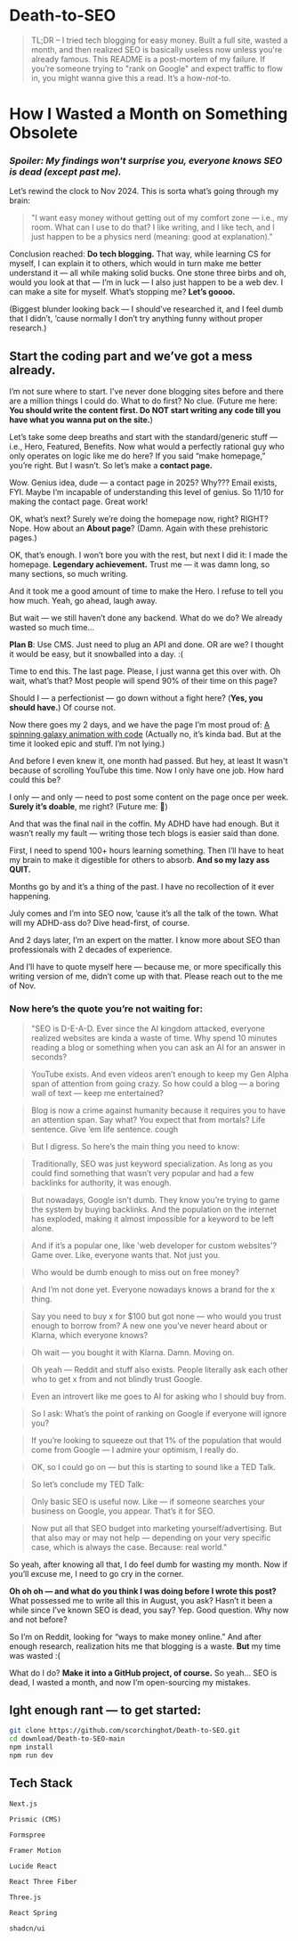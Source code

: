 # Death-to-SEO

> TL;DR – I tried tech blogging for easy money. Built a full site, wasted a month, and then realized SEO is basically useless now unless you're already famous. This README is a post-mortem of my failure. If you’re someone trying to "rank on Google" and expect traffic to flow in, you might wanna give this a read. It’s a how-*not*-to.
 
# How I Wasted a Month on Something Obsolete

### *Spoiler: My findings won't surprise you, everyone knows SEO is dead (except past me).*

Let’s rewind the clock to Nov 2024. This is sorta what’s going through my brain:
> "I want easy money without getting out of my comfort zone — i.e., my room. What can I use to do that? I like writing, and I like tech, and I just happen to be a physics nerd (meaning: good at explanation)."

Conclusion reached: **Do tech blogging.**
That way, while learning CS for myself, I can explain it to others, which would in turn make me better understand it — all while making solid bucks.
One stone three birbs and oh, would you look at that — I’m in luck — I also just happen to be a web dev. I can make a site for myself. What’s stopping me?
**Let’s goooo.**

(Biggest blunder looking back — I should’ve researched it, and I feel dumb that I didn’t, ’cause normally I don’t try anything funny without proper research.)
## Start the coding part and we’ve got a mess already.

I’m not sure where to start. I’ve never done blogging sites before and there are a million things I could do. What to do first? No clue.
(Future me here: **You should write the content first. Do NOT start writing any code till you have what you wanna put on the site.**)

Let’s take some deep breaths and start with the standard/generic stuff — i.e., Hero, Featured, Benefits.
Now what would a perfectly rational guy who only operates on logic like me do here?
If you said “make homepage,” you’re right.
But I wasn’t.
So let’s make a **contact page.**

Wow. Genius idea, dude — a contact page in 2025? Why???
Email exists, FYI. Maybe I’m incapable of understanding this level of genius.
So 11/10 for making the contact page. Great work!

OK, what’s next? Surely we’re doing the homepage now, right? RIGHT?
Nope. How about an **About page**?
(Damn. Again with these prehistoric pages.)

OK, that’s enough. I won’t bore you with the rest, but next I did it:
I made the homepage.
**Legendary achievement.**
Trust me — it was damn long, so many sections, so much writing.

And it took me a good amount of time to make the Hero.
I refuse to tell you how much.
Yeah, go ahead, laugh away.

But wait — we still haven’t done any backend.
What do we do? We already wasted so much time...

**Plan B**: Use CMS. Just need to plug an API and done.
OR are we?
I thought it would be easy, but it snowballed into a day. :(

Time to end this. The last page. Please, I just wanna get this over with.
Oh wait, what’s that?
Most people will spend 90% of their time on this page?

Should I — a perfectionist — go down without a fight here?
(**Yes, you should have.**)
Of course not.

Now there goes my 2 days, and we have the page I’m most proud of:
[A spinning galaxy animation with code](https://lindot.vercel.app/resources/bg)
(Actually no, it’s kinda bad. But at the time it looked epic and stuff. I’m not lying.)

And before I even knew it, one month had passed.
But hey, at least It wasn't because of scrolling YouTube this time.
Now I only have one job. How hard could this be?

I only — and only — need to post some content on the page once per week.
**Surely it’s doable**, me right?
(Future me: 🙂)

And that was the final nail in the coffin.
My ADHD have had enough.
But it wasn’t really my fault — writing those tech blogs is easier said than done.

First, I need to spend 100+ hours learning something.
Then I’ll have to heat my brain to make it digestible for others to absorb.
**And so my lazy ass QUIT.**

Months go by and it’s a thing of the past.
I have no recollection of it ever happening.

July comes and I’m into SEO now, ’cause it’s all the talk of the town.
What will my ADHD-ass do? Dive head-first, of course.

And 2 days later, I’m an expert on the matter.
I know more about SEO than professionals with 2 decades of experience.

And I’ll have to quote myself here — because me, or more specifically this writing version of me, didn’t come up with that.
Please reach out to the me of Nov.

### Now here’s the quote you’re not waiting for:

>    "SEO is D-E-A-D.
    Ever since the AI kingdom attacked, everyone realized websites are kinda a waste of time.
    Why spend 10 minutes reading a blog or something when you can ask an AI for an answer in seconds?

 >   YouTube exists. And even videos aren’t enough to keep my Gen Alpha span of attention from going crazy.
    So how could a blog — a boring wall of text — keep me entertained?

  >  Blog is now a crime against humanity because it requires you to have an attention span.
    Say what? You expect that from mortals?
    Life sentence. Give ’em life sentence. cough

   > But I digress. So here’s the main thing you need to know:

>    Traditionally, SEO was just keyword specialization.
    As long as you could find something that wasn’t very popular and had a few backlinks for authority, it was enough.

 >   But nowadays, Google isn’t dumb.
    They know you’re trying to game the system by buying backlinks.
    And the population on the internet has exploded, making it almost impossible for a keyword to be left alone.

 >   And if it’s a popular one, like 'web developer for custom websites'? Game over.
    Like, everyone wants that. Not just you.

 >   Who would be dumb enough to miss out on free money?

>    And I’m not done yet.
    Everyone nowadays knows a brand for the x thing.

>    Say you need to buy x for $100 but got none — who would you trust enough to borrow from?
    A new one you’ve never heard about or Klarna, which everyone knows?

>    Oh wait — you bought it with Klarna. Damn. Moving on.

>    Oh yeah — Reddit and stuff also exists.
    People literally ask each other who to get x from and not blindly trust Google.

>    Even an introvert like me goes to AI for asking who I should buy from.

>    So I ask: What’s the point of ranking on Google if everyone will ignore you?

>    If you’re looking to squeeze out that 1% of the population that would come from Google — I admire your optimism, I really do.

>    OK, so I could go on — but this is starting to sound like a TED Talk.

>    So let’s conclude my TED Talk:

>    Only basic SEO is useful now.
    Like — if someone searches your business on Google, you appear.
    That’s it for SEO.

>    Now put all that SEO budget into marketing yourself/advertising.
    But that also may or may not help — depending on your very specific case, which is always the case.
    Because: real world."

So yeah, after knowing all that, I do feel dumb for wasting my month.
Now if you’ll excuse me, I need to go cry in the corner.

**Oh oh oh — and what do you think I was doing before I wrote this post?**
What possessed me to write all this in August, you ask?
Hasn’t it been a while since I’ve known SEO is dead, you say?
Yep. Good question. Why now and not before?

So I’m on Reddit, looking for “ways to make money online.”
And after enough research, realization hits me that blogging is a waste.
**But** my time was wasted :(

What do I do?
**Make it into a GitHub project, of course.**
So yeah… SEO is dead, I wasted a month, and now I’m open-sourcing my mistakes.


## Ight enough rant — to get started:

```bash
git clone https://github.com/scorchinghot/Death-to-SEO.git
cd download/Death-to-SEO-main
npm install
npm run dev
```
## Tech Stack
  
    Next.js
    
    Prismic (CMS)
    
    Formspree
    
    Framer Motion
    
    Lucide React
    
    React Three Fiber
    
    Three.js
    
    React Spring
    
    shadcn/ui

